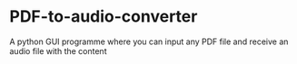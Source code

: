 # PDF-to-audio-converter
A python GUI programme where you can input any PDF file and receive an audio file with the content
